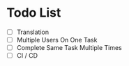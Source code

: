 # Todo List

- [ ] Translation
- [ ] Multiple Users On One Task
- [ ] Complete Same Task Multiple Times
- [ ] CI / CD
